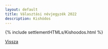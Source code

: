 ```yaml
---
layout: default
title: Választási névjegyzék 2022
description: Kishódos
---
```


{% include settlementHTMLs/Kishoodos.html %}

[Vissza](../)